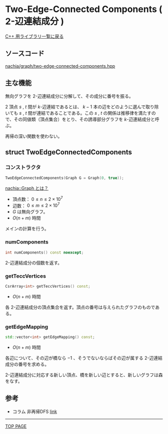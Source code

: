 # Two-Edge-Connected Components ( 2-辺連結成分 )

[C++ 用ライブラリ一覧に戻る](../index.md)

## ソースコード

[nachia/graph/two-edge-connected-components.hpp](https://github.com/NachiaVivias/cp-library/blob/main/Cpp/Include/nachia/graph/two-edge-connected-components.hpp)

## 主な機能

無向グラフを $2$-辺連結成分に分解して、その成分に番号を振る。

$2$ 頂点 $s$ , $t$ 間が $k$-辺連結であるとは、 $k-1$ 本の辺をどのように選んで取り除いても $s$ , $t$ 間が連結であることである。この $s$ , $t$ の関係は推移律を満たすので、その同値類（頂点集合）をとり、その誘導部分グラフを $k$-辺連結成分と呼ぶ。

再帰の深い関数を使わない。

## struct TwoEdgeConnectedComponents

### コンストラクタ

```c++
TwoEdgeConnectedComponents(Graph G = Graph(0, true));
```

[nachia::Graph とは？](./../graph/graph.md)

- 頂点数： $0 \leq n \leq 2 \times 10^7$
- 辺数： $0 \leq m \leq 2 \times 10^7$
- $G$ は無向グラフ。
- $O(n + m)$ 時間

メインの計算を行う。

### numComponents

```c++
int numComponents() const noexcept;
```

$2$-辺連結成分の個数を返す。

### getTeccVertices

```c++
CsrArray<int> getTeccVertices() const;
```

- $O(n + m)$ 時間

各 $2$-辺連結成分の頂点集合を返す。頂点の番号は与えられたグラフのものである。

### getEdgeMapping

```c++
std::vector<int> getEdgeMapping() const;
```

- $O(n + m)$ 時間

各辺について、その辺が橋なら $-1$ 、そうでないならばその辺が属する $2$-辺連結成分の番号を求める。

$2$-辺連結成分に対応する新しい頂点、橋を新しい辺とすると、新しいグラフは森をなす。

## 参考

- コラム 非再帰DFS [link](../../column/2022/01.md)

---

[TOP PAGE](https://nachiavivias.github.io/cp-library/)


<script type="text/x-mathjax-config">MathJax.Hub.Config({tex2jax:{inlineMath:[['\$','\$']],processEscapes:true},CommonHTML: {matchFontHeight:false}});</script>
<script type="text/javascript" async src="https://cdnjs.cloudflare.com/ajax/libs/mathjax/2.7.1/MathJax.js?config=TeX-MML-AM_CHTML"></script>
